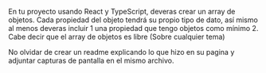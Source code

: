 En tu proyecto usando React y TypeScript, deveras crear un array de objetos. Cada propiedad del objeto tendrá su propio tipo de dato, así mismo al menos deveras incluir 1 una propiedad que tengo objetos como mínimo 2. Cabe decir que el array de objetos es libre (Sobre cualquier tema)
 
No olvidar de crear un readme explicando lo que hizo en su pagina y adjuntar capturas de pantalla en el mismo archivo.